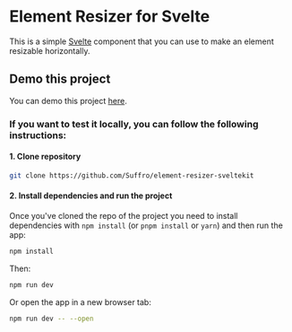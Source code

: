 # Element Resizer for Svelte

This is a simple [Svelte](https://svelte.dev/) component that you can use to make an element resizable horizontally.

## Demo this project
You can demo this project [here](https://element-resizer-for-svelte.web.app/).

### If you want to test it locally, you can follow the following instructions:

#### 1. Clone repository
```bash
git clone https://github.com/Suffro/element-resizer-sveltekit
```

#### 2. Install dependencies and run the project

Once you've cloned the repo of the project you need to install dependencies with `npm install` (or `pnpm install` or `yarn`) and then run the app:
```bash
npm install
```
Then:
```bash
npm run dev
```
Or open the app in a new browser tab:
```bash
npm run dev -- --open
```


